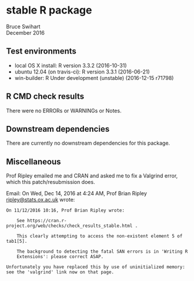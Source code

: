 # stable R package
Bruce Swihart  
December 2016

## Test environments
* local OS X install: R version 3.3.2 (2016-10-31)
* ubuntu 12.04 (on travis-ci): R version 3.3.1 (2016-06-21)
* win-builder: R Under development (unstable) (2016-12-15 r71798)

## R CMD check results
There were no ERRORs or WARNINGs or Notes. 

## Downstream dependencies
There are currently no downstream dependencies for this package.

## Miscellaneous
Prof Ripley emailed me and CRAN and asked me to fix a Valgrind error, which this patch/resubmission does.

Email:
On Wed, Dec 14, 2016 at 4:24 AM, Prof Brian Ripley <ripley@stats.ox.ac.uk> wrote:

    On 11/12/2016 10:16, Prof Brian Ripley wrote:

        See https://cran.r-project.org/web/checks/check_results_stable.html .

        This clearly attempting to access the non-existent element 5 of tab1[5].

        The background to detecting the fatal SAN errors is in 'Writing R
        Extensions': please correct ASAP.

    Unfortunately you have replaced this by use of uninitialized memory: see the 'valgrind' link now on that page.

